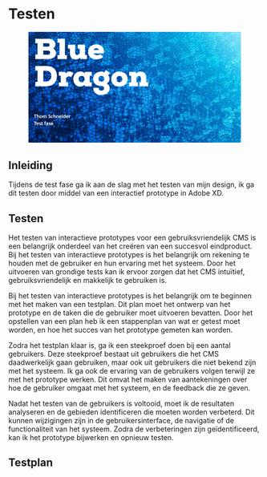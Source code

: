 # Testen

<figure><img src="../.gitbook/assets/vaktesting.png" alt=""><figcaption></figcaption></figure>

## Inleiding

Tijdens de test fase ga ik aan de slag met het testen van mijn design, ik ga dit testen door middel van een interactief prototype in Adobe XD.

## Testen

Het testen van interactieve prototypes voor een gebruiksvriendelijk CMS is een belangrijk onderdeel van het creëren van een succesvol eindproduct. Bij het testen van interactieve prototypes is het belangrijk om rekening te houden met de gebruiker en hun ervaring met het systeem. Door het uitvoeren van grondige tests kan ik ervoor zorgen dat het CMS intuïtief, gebruiksvriendelijk en makkelijk te gebruiken is.

Bij het testen van interactieve prototypes is het belangrijk om te beginnen met het maken van een testplan. Dit plan moet het ontwerp van het prototype en de taken die de gebruiker moet uitvoeren bevatten. Door het opstellen van een plan heb ik een stappenplan van wat er getest moet worden, en hoe het succes van het prototype gemeten kan worden.

Zodra het testplan klaar is, ga ik een steekproef doen bij een aantal gebruikers. Deze steekproef bestaat uit gebruikers die het CMS daadwerkelijk gaan gebruiken, maar ook uit gebruikers die niet bekend zijn met het systeem. Ik ga ook de ervaring van de gebruikers volgen terwijl ze met het prototype werken. Dit omvat het maken van aantekeningen over hoe de gebruiker omgaat met het systeem, en de feedback die ze geven.

Nadat het testen van de gebruikers is voltooid, moet ik de resultaten analyseren en de gebieden identificeren die moeten worden verbeterd. Dit kunnen wijzigingen zijn in de gebruikersinterface, de navigatie of de functionaliteit van het systeem. Zodra de verbeteringen zijn geïdentificeerd, kan ik het prototype bijwerken en opnieuw testen.

## Testplan

